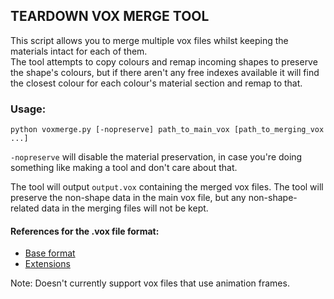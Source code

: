 ## TEARDOWN VOX MERGE TOOL
This script allows you to merge multiple vox files whilst keeping the materials intact for each of them.  
The tool attempts to copy colours and remap incoming shapes to preserve the shape's colours, but if there aren't any free indexes available it will find the closest colour for each colour's material section and remap to that.

### Usage:
`python voxmerge.py [-nopreserve] path_to_main_vox [path_to_merging_vox ...]`

`-nopreserve` will disable the material preservation, in case you're doing something like making a tool and don't care about that.

The tool will output `output.vox` containing the merged vox files. The tool will preserve the non-shape data in the main vox file, but any non-shape-related data in the merging files will not be kept.

#### References for the .vox file format:
- [Base format](https://github.com/ephtracy/voxel-model/blob/master/MagicaVoxel-file-format-vox.txt)
- [Extensions](https://github.com/ephtracy/voxel-model/blob/master/MagicaVoxel-file-format-vox-extension.txt)  

Note: Doesn't currently support vox files that use animation frames.
